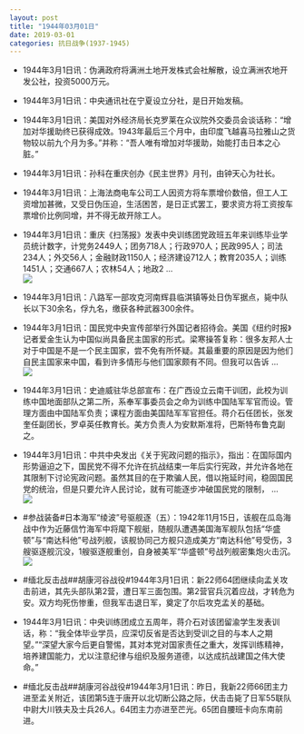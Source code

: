 ```yaml
---
layout: post
title: "1944年03月01日"
date: 2019-03-01
categories: 抗日战争(1937-1945)
---
```


<meta name="referrer" content="no-referrer" />

- 1944年3月1日讯：伪满政府将满洲土地开发株式会社解散，设立满洲农地开发公社，投资5000万元。 

- 1944年3月1日讯：中央通讯社在宁夏设立分社，是日开始发稿。 

- 1944年3月1日讯：美国对外经济局长克罗莱在众议院外交委员会谈话称：“增加对华援助终已获得成效。1943年最后三个月中，由印度飞越喜马拉雅山之货物较以前九个月为多。”并称：“吾人唯有增加对华援助，始能打击日本之心脏。” 

- 1944年3月1日讯：孙科在重庆创办《民主世界》月刊，由钟天心为社长。 

- 1944年3月1日讯：上海法商电车公司工人因资方将车票增价数倍，但工人工资增加甚微，又受日伪压迫，生活困苦，是日正式罢工，要求资方将工资按车票增价比例同增，并不得无故开除工人。 

- 1944年3月1日讯：重庆《扫荡报》发表中央训练团党政班五年来训练毕业学员统计数字，计党务2449人；团务718人；行政970人；民政995人；司法234人；外交56人；金融财政1150人；经济建设712人；教育2035人；训练1451人；交通667人；农林54人；地政2 ... <br/><img src="https://wx1.sinaimg.cn/large/aca367d8ly1g0nayyrb0zj20c809zt8w.jpg" />

- 1944年3月1日讯：八路军一部攻克河南辉县临淇镇等处日伪军据点，毙中队长以下30余名，俘九名，缴获各种武器300余件。 

- 1944年3月1日讯：国民党中央宣传部举行外国记者招待会。美国《纽约时报》记者爱金生认为中国似尚具备民主国家的形式。梁寒操答复称：很多友邦人士对于中国是不是一个民主国家，尝不免有所怀疑。其最重要的原因是因为他们自民主国家来中国，看到许多情形与他们国家颇有不同。但我可以告诉 ... <br/><img src="https://wx2.sinaimg.cn/large/aca367d8ly1g0n7j2oxqxj20c809zt8r.jpg" />

- 1944年3月1日讯：史迪威驻华总部宣布：在广西设立云南干训团，此校为训练中国地面部队之第二所，系奉军事委员会之命为训练中国陆军军官而设。管理方面由中国陆军负责；课程方面由美国陆军军官担任。蒋介石任团长，张发奎任副团长，罗卓英任教育长。美方负责人为安默斯准将，巴斯特布鲁克副之。 

- 1944年3月1日讯：中共中央发出《关于宪政问题的指示》，指出：在国际国内形势逼迫之下，国民党不得不允许在抗战结束一年后实行宪政，并允许各地在其限制下讨论宪政问题。虽然其目的在于欺骗人民，借以拖延时间，稳固国民党的统治，但是只要允许人民讨论，就有可能逐步冲破国民党的限制， ... <br/><img src="https://wx1.sinaimg.cn/large/aca367d8ly1g0n42buqf9j20c80ayq30.jpg" />

- #参战装备#日本海军“绫波”号驱舰逐（五）：1942年11月15日，该舰在瓜岛海战中作为近藤信竹海军中将麾下舰艇，随舰队遭遇美国海军舰队包括“华盛顿”与“南达科他”号战列舰，该舰协同己方舰只造成美方“南达科他”号受伤，3艘驱逐舰沉没，1艘驱逐舰重创，自身被美军“华盛顿”号战列舰密集炮火击沉。 <br/><img src="https://wx1.sinaimg.cn/large/aca367d8ly1g0n2bwabmhj214r0u0wzl.jpg" />

- #缅北反击战##胡康河谷战役#1944年3月1日讯：新22师64团继续向孟关攻击前进，其先头部队第2营，遭日军三面包围。第2营官兵沉着应战，才转危为安。双方均死伤惨重，但我军击退日军，奠定了尔后攻克孟关的基础。 

- 1944年3月1日讯：中央训练团成立五周年，蒋介石对该团留渝学生发表训话，称：“我全体毕业学员，应深切反省是否达到受训之目的与本人之期望。”“深望大家今后更自警惕，其对本党对国家责任之重大，发挥训练精神，培养建国能力，尤以注意纪律与组织及服务道德，以达成抗战建国之伟大使命。” 

- #缅北反击战##胡康河谷战役#1944年3月1日讯：昨日，我新22师66团主力进至孟关附近，该团第5连于唐开以北切断公路之际，伏击击毙了日军55联队中尉大川铁夫及士兵26人。64团主力亦进至芒光。65团自腰班卡向东南前进。 

